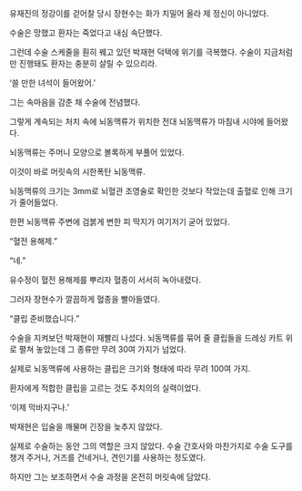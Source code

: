 유재진의 정강이를 걷어찰 당시 장현수는 화가 치밀어 올라 제 정신이 아니었다.

수술은 망했고 환자는 죽었다고 내심 속단했다.

그런데 수술 스케줄을 훤히 꿰고 있던 박재현 덕택에 위기를 극복했다. 수술이 지금처럼만 진행돼도 환자는 충분히 살릴 수 있으리라.

‘쓸 만한 녀석이 들어왔어.’

그는 속마음을 감춘 채 수술에 전념했다.

그렇게 계속되는 처치 속에 뇌동맥류가 위치한 전대 뇌동맥류가 마침내 시야에 들어왔다.

뇌동맥류는 주머니 모양으로 볼록하게 부풀어 있었다.

이것이 바로 머릿속의 시한폭탄 뇌동맥류.

뇌동맥류의 크기는 3mm로 뇌혈관 조영술로 확인한 것보다 작았는데 출혈로 인해 크기가 줄어들었다.

한편 뇌동맥류 주변에 검붉게 변한 피 딱지가 여기저기 굳어 있었다.

“혈전 용해제.”

“네.”

유수정이 혈전 용해제를 뿌리자 혈종이 서서히 녹아내렸다.

그러자 장현수가 깔끔하게 혈종을 빨아들였다.

“클립 준비했습니다.”

수술을 지켜보던 박재현이 재빨리 나섰다. 뇌동맥류를 묶어 줄 클립들을 드레싱 카트 위로 펼쳐 놓았는데 그 종류만 무려 30여 가지가 넘었다.

실제로 뇌동맥류에 사용하는 클립은 크기와 형태에 따라 무려 100여 가지.

환자에게 적합한 클립을 고르는 것도 주치의의 실력이었다.

‘이제 막바지구나.’

박재현은 입술을 깨물며 긴장을 늦추지 않았다.

실제로 수술하는 동안 그의 역할은 크지 않았다. 수술 간호사와 마찬가지로 수술 도구를 챙겨 주거나, 거즈를 건네거나, 견인기를 사용하는 정도였다.

하지만 그는 보조하면서 수술 과정을 온전히 머릿속에 담았다.
